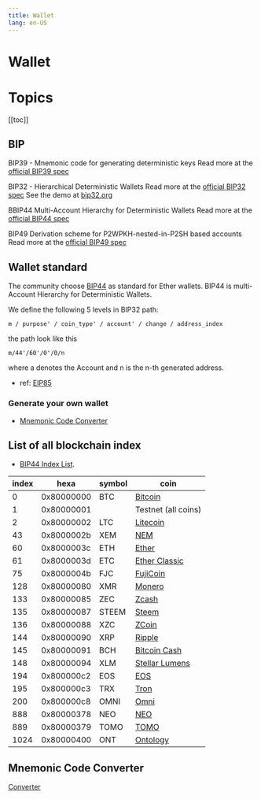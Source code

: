 ```yaml
---
title: Wallet
lang: en-US
---
```


# Wallet

# Topics
[[toc]]

## BIP
BIP39 - Mnemonic code for generating deterministic keys
Read more at the [official BIP39 spec](https://github.com/bitcoin/bips/blob/master/bip-0039.mediawiki)

BIP32 - Hierarchical Deterministic Wallets
Read more at the [official BIP32 spec](https://github.com/bitcoin/bips/blob/master/bip-0032.mediawiki)
See the demo at [bip32.org](http://bip32.org/)

BBIP44 Multi-Account Hierarchy for Deterministic Wallets
Read more at the [official BIP44 spec](https://github.com/bitcoin/bips/blob/master/bip-0044.mediawiki)

BIP49 Derivation scheme for P2WPKH-nested-in-P2SH based accounts
Read more at the [official BIP49 spec](https://github.com/bitcoin/bips/blob/master/bip-0049.mediawiki)

## Wallet standard
The community choose [BIP44](https://github.com/bitcoin/bips/blob/master/bip-0044.mediawiki) as standard for Ether wallets.
BIP44 is multi-Account Hierarchy for Deterministic Wallets.

We define the following 5 levels in BIP32 path:
```
m / purpose' / coin_type' / account' / change / address_index
```

the path look like this
```
m/44'/60'/0'/0/n
```


where a denotes the Account and n is the n-th generated address.
- ref: [EIP85](https://github.com/ethereum/EIPs/issues/85)

### Generate your own wallet
- [Mnemonic Code Converter](https://iancoleman.io/bip39/#english)

## List of all blockchain index
- [BIP44 Index List](https://github.com/satoshilabs/slips/blob/master/slip-0044.md).

index | hexa       | symbol | coin
------|------------|--------|-----------------------------------
0     | 0x80000000 | BTC    | [Bitcoin](https://bitcoin.org/)
1     | 0x80000001 |        | Testnet (all coins)
2     | 0x80000002 | LTC    | [Litecoin](https://litecoin.org/)
43    | 0x8000002b | XEM    | [NEM](https://github.com/NemProject)
60    | 0x8000003c | ETH    | [Ether](https://ethereum.org/ether)
61    | 0x8000003d | ETC    | [Ether Classic](https://ethereumclassic.github.io)
75    | 0x8000004b | FJC    | [FujiCoin](http://www.fujicoin.org/)
128   | 0x80000080 | XMR    | [Monero](https://getmonero.org/)
133   | 0x80000085 | ZEC    | [Zcash](https://z.cash)
135   | 0x80000087 | STEEM  | [Steem](http://steem.io)
136   | 0x80000088 | XZC    | [ZCoin](https://zcoin.io)
144   | 0x80000090 | XRP    | [Ripple](https://ripple.com)
145   | 0x80000091 | BCH    | [Bitcoin Cash](https://www.bitcoincash.org)
148   | 0x80000094 | XLM    | [Stellar Lumens](https://www.stellar.org/)
194   | 0x800000c2 | EOS    | [EOS](https://eos.io)
195   | 0x800000c3 | TRX    | [Tron](https://tron.network/enindex.html)
200   | 0x800000c8 | OMNI   | [Omni](http://www.omnilayer.org)
888   | 0x80000378 | NEO    | [NEO](https://neo.org/)
889   | 0x80000379 | TOMO   | [TOMO](https://tomochain.com/)
1024  | 0x80000400 | ONT    | [Ontology](https://ont.io)

## Mnemonic Code Converter
[Converter](https://iancoleman.io/bip39/)
